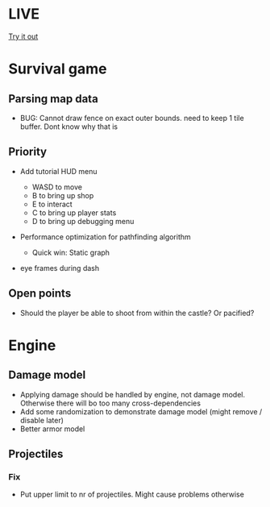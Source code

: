 # LIVE
[Try it out](https://lucb31.github.io/game-engine-go/)

# Survival game

## Parsing map data
- BUG: Cannot draw fence on exact outer bounds. need to keep 1 tile buffer. Dont know why that is

## Priority
- Add tutorial HUD menu
    - WASD to move
    - B to bring up shop
    - E to interact
    - C to bring up player stats
    - D to bring up debugging menu

- Performance optimization for pathfinding algorithm
    - Quick win: Static graph

- eye frames during dash

## Open points
- Should the player be able to shoot from within the castle? Or pacified?

# Engine

## Damage model
- Applying damage should be handled by engine, not damage model. Otherwise there will bo too many cross-dependencies
- Add some randomization to demonstrate damage model (might remove / disable later) 
- Better armor model

## Projectiles
### Fix
- Put upper limit to nr of projectiles. Might cause problems otherwise


